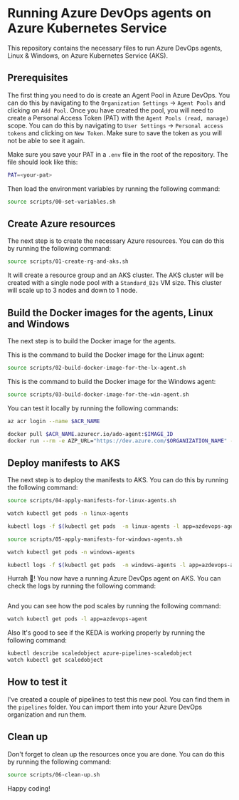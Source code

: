 # Running Azure DevOps agents on Azure Kubernetes Service

This repository contains the necessary files to run Azure DevOps agents, Linux & Windows, on Azure Kubernetes Service (AKS).

## Prerequisites

The first thing you need to do is create an Agent Pool in Azure DevOps. You can do this by navigating to the `Organization Settings` -> `Agent Pools` and clicking on `Add Pool`. Once you have created the pool, you will need to create a Personal Access Token (PAT) with the `Agent Pools (read, manage)` scope. You can do this by navigating to `User Settings` -> `Personal access tokens` and clicking on `New Token`. Make sure to save the token as you will not be able to see it again.

Make sure you save your PAT in a `.env` file in the root of the repository. The file should look like this:

```bash
PAT=<your-pat>
```

Then load the environment variables by running the following command:

```bash
source scripts/00-set-variables.sh
```

## Create Azure resources

The next step is to create the necessary Azure resources. You can do this by running the following command:

```bash
source scripts/01-create-rg-and-aks.sh
```

It will create a resource group and an AKS cluster. The AKS cluster will be created with a single node pool with a `Standard_B2s` VM size. This cluster will scale up to 3 nodes and down to 1 node.

## Build the Docker images for the agents, Linux and Windows

The next step is to build the Docker image for the agents. 

This is the command to build the Docker image for the Linux agent:

```bash
source scripts/02-build-docker-image-for-the-lx-agent.sh
```

This is the command to build the Docker image for the Windows agent:

```bash
source scripts/03-build-docker-image-for-the-win-agent.sh
```

You can test it locally by running the following commands:

```bash
az acr login --name $ACR_NAME

docker pull $ACR_NAME.azurecr.io/ado-agent:$IMAGE_ID
docker run --rm -e AZP_URL="https://dev.azure.com/$ORGANIZATION_NAME" -e AZP_POOL="$AGENT_POOL_NAME" -e AZP_TOKEN=$PAT $ACR_NAME.azurecr.io/ado-agent:$IMAGE_ID
```

## Deploy manifests to AKS

The next step is to deploy the manifests to AKS. You can do this by running the following command:

```bash
source scripts/04-apply-manifests-for-linux-agents.sh

watch kubectl get pods -n linux-agents

kubectl logs -f $(kubectl get pods  -n linux-agents -l app=azdevops-agent -o jsonpath="{.items[0].metadata.name}")  -n linux-agents
```

```bash
source scripts/05-apply-manifests-for-windows-agents.sh

watch kubectl get pods -n windows-agents

kubectl logs -f $(kubectl get pods  -n windows-agents -l app=azdevops-agent -o jsonpath="{.items[0].metadata.name}")  -n windows-agents
```

Hurrah 🎉! You now have a running Azure DevOps agent on AKS. You can check the logs by running the following command:

```bash
```

And you can see how the pod scales by running the following command:

```bash
watch kubectl get pods -l app=azdevops-agent
```

Also It's good to see if the KEDA is working properly by running the following command:

```bash
kubectl describe scaledobject azure-pipelines-scaledobject
watch kubectl get scaledobject
```

## How to test it

I've created a couple of pipelines to test this new pool. You can find them in the `pipelines` folder. You can import them into your Azure DevOps organization and run them.

## Clean up

Don't forget to clean up the resources once you are done. You can do this by running the following command:

```bash
source scripts/06-clean-up.sh
```

Happy coding!
